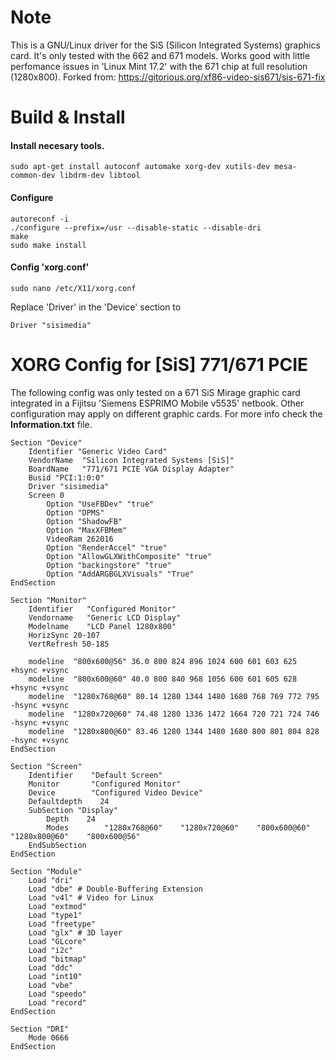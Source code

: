 # Note
This is a GNU/Linux driver for the SiS (Silicon Integrated Systems) graphics card. It's only tested with the 662 and 671 models.
Works good with little perfomance issues in 'Linux Mint 17.2' with the 671 chip at full resolution (1280x800).
Forked from: https://gitorious.org/xf86-video-sis671/sis-671-fix

# Build & Install
#### Install necesary tools.

    sudo apt-get install autoconf automake xorg-dev xutils-dev mesa-common-dev libdrm-dev libtool 
    
#### Configure

    autoreconf -i
    ./configure --prefix=/usr --disable-static --disable-dri
    make
    sudo make install
    
#### Config 'xorg.conf'

    sudo nano /etc/X11/xorg.conf
    
Replace 'Driver' in the 'Device' section to
    
    Driver "sisimedia"

# XORG Config for [SiS] 771/671 PCIE
The following config was only tested on a 671 SiS Mirage graphic card integrated in a Fijitsu 'Siemens ESPRIMO Mobile v5535' netbook. Other configuration may apply on different graphic cards. For more info check the __Information.txt__ file.

	Section "Device"
		Identifier "Generic Video Card"
		VendorName  "Silicon Integrated Systems [SiS]"
		BoardName   "771/671 PCIE VGA Display Adapter"
		Busid "PCI:1:0:0"
		Driver "sisimedia"
		Screen 0
			Option "UseFBDev" "true"
			Option "DPMS"
			Option "ShadowFB"
			Option "MaxXFBMem"
			VideoRam 262016
			Option "RenderAccel" "true"
			Option "AllowGLXWithComposite" "true"
			Option "backingstore" "true"
			Option "AddARGBGLXVisuals" "True" 
	EndSection
 
	Section "Monitor"
		Identifier   "Configured Monitor"
		Vendorname   "Generic LCD Display"
		Modelname    "LCD Panel 1280x800"
		HorizSync 20-107
		VertRefresh 50-185

		modeline  "800x600@56" 36.0 800 824 896 1024 600 601 603 625 +hsync +vsync
		modeline  "800x600@60" 40.0 800 840 968 1056 600 601 605 628 +hsync +vsync
		modeline  "1280x768@60" 80.14 1280 1344 1480 1680 768 769 772 795 -hsync +vsync
		modeline  "1280x720@60" 74.48 1280 1336 1472 1664 720 721 724 746 -hsync +vsync
		modeline  "1280x800@60" 83.46 1280 1344 1480 1680 800 801 804 828 -hsync +vsync
	EndSection
 
	Section "Screen"
		Identifier    "Default Screen"
		Monitor       "Configured Monitor"
		Device        "Configured Video Device"
		Defaultdepth    24
		SubSection "Display"
			Depth    24
			Modes        "1280x768@60"    "1280x720@60"    "800x600@60"    "1280x800@60"    "800x600@56"
		EndSubSection
	EndSection
 
	Section "Module"
		Load "dri"
		Load "dbe" # Double-Buffering Extension
		Load "v4l" # Video for Linux
		Load "extmod"
		Load "type1"
		Load "freetype"
		Load "glx" # 3D layer
		Load "GLcore"
		Load "i2c"
		Load "bitmap"
		Load "ddc"
		Load "int10"
		Load "vbe"
		Load "speedo"
		Load "record"
	EndSection
 
	Section "DRI"
		Mode 0666
	EndSection
